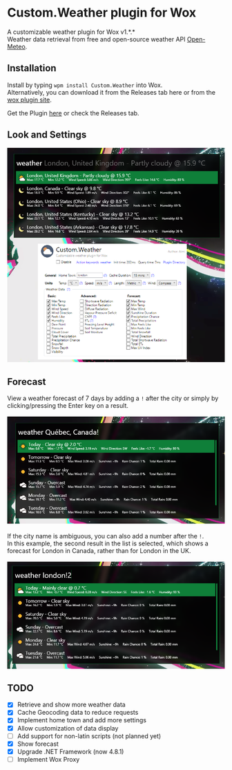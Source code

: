 # Custom.Weather plugin for Wox

 A customizable weather plugin for Wox v1.\*.\*</br>
 Weather data retrieval from free and open-source weather API [Open-Meteo](https://open-meteo.com).

## Installation
Install by typing ```wpm install Custom.Weather``` into Wox.  
Alternatively, you can download it from the Releases tab here or from the [wox plugin site](http://www.wox.one/plugin/430).

Get the Plugin [here](http://www.wox.one/plugin/430) or check the Releases tab.

## Look and Settings
<img width="600" src="Images\\example.png"/>

## Forecast
View a weather forecast of 7 days by adding a ``!`` after the city or simply by clicking/pressing the Enter key on a result.
</br></br>
<img width="600" src="Images\\forecast.png"/>
</br></br>
If the city name is ambiguous, you can also add a number after the ``!``.  
In this example, the second result in the list is selected, which shows a forecast for London in Canada, rather than for London in the UK.
</br></br>
<img width="600" src="Images\\forecast_selection.png"/>

## TODO ##
- [x] Retrieve and show more weather data
- [x] Cache Geocoding data to reduce requests
- [x] Implement home town and add more settings
- [x] Allow customization of data display
- [ ] Add support for non-latin scripts (not planned yet)
- [x] Show forecast
- [x] Upgrade .NET Framework (now 4.8.1)
- [ ] Implement Wox Proxy
